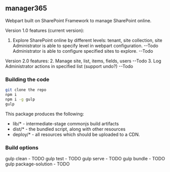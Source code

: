 ## manager365

Webpart built on SharePoint Framework to manage SharePoint online.

Version 1.0 features (current version): 
1.  Explore SharePoint online by different levels: tenant, site collection, site
    Administrator is able to specify level in webpart configuration. --Todo
    Administrator is able to configure specified sites to explore. --Todo

Version 2.0 features:
2.  Manage site, list, items, fields, users --Todo
3.  Log Administrator actions in specified list (support undo?) --Todo



### Building the code

```bash
git clone the repo
npm i
npm i -g gulp
gulp
```

This package produces the following:

* lib/* - intermediate-stage commonjs build artifacts
* dist/* - the bundled script, along with other resources
* deploy/* - all resources which should be uploaded to a CDN.

### Build options

gulp clean - TODO
gulp test - TODO
gulp serve - TODO
gulp bundle - TODO
gulp package-solution - TODO

